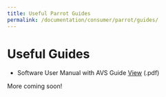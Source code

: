 ```yaml
---
title: Useful Parrot Guides
permalink: /documentation/consumer/parrot/guides/
---
```


# Useful Guides

- Software User Manual with AVS Guide [View](/documentation/consumer/parrot/hardware-docs/files/parrot-software-user-manual.pdf) (.pdf)

More coming soon!
